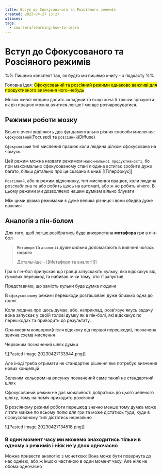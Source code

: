 ```yaml
---
title: Вступ до Сфокусованого та Розсіяного режимів
created: 2023-04-27 13:27
aliases: 
tags:
  - coursera/learning-how-to-learn
---
```

# Вступ до Сфокусованого та Розсіяного режимів

%% Пишемо конспект так, як будто ми пишемо книгу - з подкасту %%

Головна ідея:
<mark class="hltr-orange">Сфокусований та розсіяний режими однаково важливі для продуктивного вивчення чого-небудь</mark>

Мозок живої людини досить складний та якщо хоча б трішки зрозуміти як він працює можна вчитися легше і менше розчаровуватися.

## Режими роботи мозку

Всього вчені виділяють два фундаментально різних способи мислення: `Сфокусований`(Focused) та `розсіяний`(Diffuse)

`Сфокусований` тип мислення працює коли людина цілком сфокусована на чомусь.

Цей режим можна назвати режимом `максимальної продуктивності`, бо при максимально сфокусованому стані людина встигає зробити дуже багато, більш детально про це сказано в книзі [[Гіперфокус]]

`Розсіяний`, або ж режим відпочинку, тип мислення працює, коли людина розслаблена та або робить щось на автоматі, або ж не робить нічого. В цьому режими ми дозволяємо нашим думкам вільно блукати

Між цими двома режимами є дуже велика різниця і вони обидва дуже важливі

## Аналогія з пін-болом

Для того, щоб легше розібратись буде використана **метафора** гри в пін-бол

> **`Метафори` та `аналогії` дуже сильно допомагають в вивчені чогось нового**
> 
> Детальніше - [[Метафори та аналогії]]

Гра в пін-бол припускає що гравці запускають кульку, яка відскакує від гумових перешкод та набиває очки тому, хто її запустив

Представимо, що замість кульки буде думка людини

В `сфокусованому` режимі перешкоди розташовані дуже близько одна до одної.

Коли людина про щось думає, або, наприклад, розв'язує якусь задачу вона запускає у своїй голові думку як в пін-болі, які відскакує по перешкодах та приводить до результату.

Оранжевим кольором(після відскоку від першої перешкоди), позначена звична схема мислення 

Червоним позначений шлях думки

![[Pasted image 20230427133944.png]]

Але іноді треба отримати не стандартне рішення яке потребує вивчення нових концепцій

Зеленим кольором на рисунку позначений саме такий не стандартний шлях

Сфокусований режим не дає можливості добратись до цього зеленого шляху, тому на поміч приходить розсіяний

В розсіяному режимі роботи перешкод значно менше тому думка може літати майже по всьому полю для гри та може дістатись туди, куди в сфокусованому типі дістатись нереально

![[Pasted image 20230427134518.png]]

### В один момент часу ми можемо знаходитись тільки в одному з режимів і ніяк не у двох одночасно

Можна привести аналогію з монеткою: Вона може бути повернута до нас однією, або ж іншою частиною в один момент часу. Але ніяк не обома одночасно